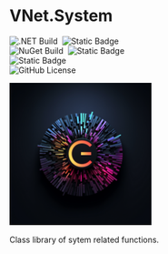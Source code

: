 # VNet.System

![.NET Build](https://github.com/PrimeEagle/VNet.System/actions/workflows/build-dotnet.yml/badge.svg)&nbsp; ![Static Badge](https://img.shields.io/badge/.NET-8.0-blue)<br>
![NuGet Build](https://github.com/PrimeEagle/VNet.System/actions/workflows/create-nuget.yml/badge.svg)&nbsp; ![Static Badge](https://img.shields.io/badge/NuGet_Package-v1.0.0-blue)<br>
![Static Badge](https://img.shields.io/badge/Latest_Release-v1.0.0-blue)<br>
![GitHub License](https://img.shields.io/github/license/PrimeEagle/PowerShell-eXtreme-Directory)<br>

<img src="https://github.com/PrimeEagle/VNet.System/blob/main/vnet.system.png?raw=true" width="250" />

Class library of sytem related functions.

